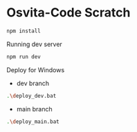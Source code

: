 # Osvita-Code Scratch

```bash
npm install
```

Running dev server
```bash
npm run dev
```

Deploy for Windows

- dev branch
```bash
.\deploy_dev.bat
```

- main branch
```bash
.\deploy_main.bat
```